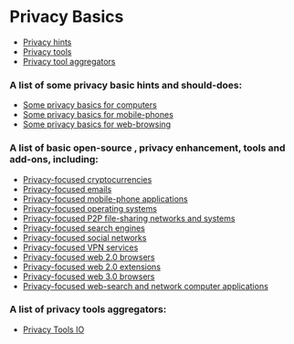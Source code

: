 # Privacy Basics

- [Privacy hints]()
- [Privacy tools]()
- [Privacy tool aggregators]()

### A list of some privacy basic hints and should-does:
- [Some privacy basics for computers](https://github.com/serejandmyself/Privacy-Basics/blob/master/Some%20privacy%20basics%20for%20computers.md)
- [Some privacy basics for mobile-phones](https://github.com/serejandmyself/Privacy-Basics/blob/master/Some%20privacy%20basics%20for%20mobile-phones.md)
- [Some privacy basics for web-browsing](https://github.com/serejandmyself/Privacy-Basics/blob/master/Some%20privacy%20basics%20for%20web-browsing.md)

### A list of basic open-source , privacy enhancement, tools and add-ons, including:
- [Privacy-focused cryptocurrencies](https://github.com/serejandmyself/Privacy-Basics/blob/master/Privacy-focused%20cryptocurrecnies.md)
- [Privacy-focused emails](https://github.com/serejandmyself/Privacy-Basics/blob/master/Privacy-focused%20emails.md)
- [Privacy-focused mobile-phone applications](https://github.com/serejandmyself/Privacy-Basics/blob/master/Privacy-focused%20mobile-phone%20applications.md)
- [Privacy-focused operating systems](https://github.com/serejandmyself/Privacy-Basics/blob/master/Privacy-focused%20operating%20systems.md)
- [Privacy-focused P2P file-sharing networks and systems](https://github.com/serejandmyself/Privacy-Basics/blob/master/Privacy-focused%20P2P%20file-sharing%20networks%20and%20systems.md)
- [Privacy-focused search engines](https://github.com/serejandmyself/Privacy-Basics/blob/master/Privacy-focused%20search%20engines.md)
- [Privacy-focused social networks](https://github.com/serejandmyself/Privacy-Basics/blob/master/Privacy-focused%20social%20networks.md)
- [Privacy-focused VPN services](https://github.com/serejandmyself/Privacy-Basics/blob/master/Privacy-focused%20VPN%20services.md)
- [Privacy-focused web 2.0 browsers](https://github.com/serejandmyself/Privacy-Basics/blob/master/Privacy-focused%20web%202.0-browsers.md)
- [Privacy-focused web 2.0 extensions](https://github.com/serejandmyself/Privacy-Basics/blob/master/Privacy-focused%20web%202.0-extensions.md)
- [Privacy-focused web 3.0 browsers](https://github.com/serejandmyself/Privacy-Basics/blob/master/Privacy-focused%20web%203.0-browsers.md)
- [Privacy-focused web-search and network computer applications](https://github.com/serejandmyself/Privacy-Basics/blob/master/Privacy-focused%20web-search%20and%20network%20computer%20applications.md)

### A list of privacy tools aggregators:
- [Privacy Tools IO](https://www.privacytools.io/)
